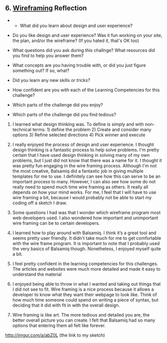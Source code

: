 ## 6. [Wireframing](6_wireframing/readme.md) Reflection

* * What did you learn about design and user experience? 
* Do you like design and user experience? Was it fun working on your site, the plan, and/or the wireframe? (If you hated it, that's OK too)

* What questions did you ask during this challnge? What resources did you find to help you answer them?  
* What concepts are you having trouble with, or did you just figure something out? If so, what?  
* Did you learn any new skills or tricks?
* How confident are you with each of the Learning Competencies for this challenge? 
* Which parts of the challenge did you enjoy?
* Which parts of the challenge did you find tedious?

<!-- Add your reflection here. Remove the comment markers -->

1) I learned what design thinking was. To define is simply and with non-technical terms: 1) define the problem 2) Create and consider many options 3) Refine selected directions 4) Pick winner and execute 

2) I really enjoyed the process of design and user experience. I thought design thinking is a fantastic process to help solve problems. I'm pretty certain that I have used design thinking in solving many of my own problems, but I just did not know that there was a name for it. I thought it was pretty fun engaging in the wire framing process. Although I'm not the most creative, Balsamiq did a fantastic job in giving multiple templates for me to use. I definitely can see how this can serve to be an important process to many. However, I can also see how some do not really need to spend much time wire framing as others. It really all depends on how your mind works. For me, I feel that I will have to use wire framing a bit, because I would probably not be able to start my coding off a sketch I draw.

3) Some questions I had was that I wonder which wireframe program most web developers used. I also wondered how important and unimportant wire framing can be to certain developers. 

4) I learned how to play around with Balsamiq. I think it’s a great tool and seems pretty user friendly. It didn't take much for me to get comfortable with the wire frame program. It is important to note that I probably used the very basics of Balsamiq though. Nonetheless, I enjoyed myself quite a bit.

5) I feel pretty confident in the learning competencies for this challenges. The articles and websites were much more detailed and made it easy to understand the material

6) I enjoyed being able to throw in what I wanted and taking out things that I did not see to fit. Wire framing is a nice process because it allows a developer to know what they want their webpage to look like. Think of how much time someone could spend on writing a piece of syntax, but deciding that it did with fit in with the overall design. 

7) Wire framing is like art. The more tedious and detailed you are, the better overall picture you can create. I felt that Balsamiq had so many options that entering them all felt like forever. 


http://imgur.com/a/abZ0L (the link to my sketch)